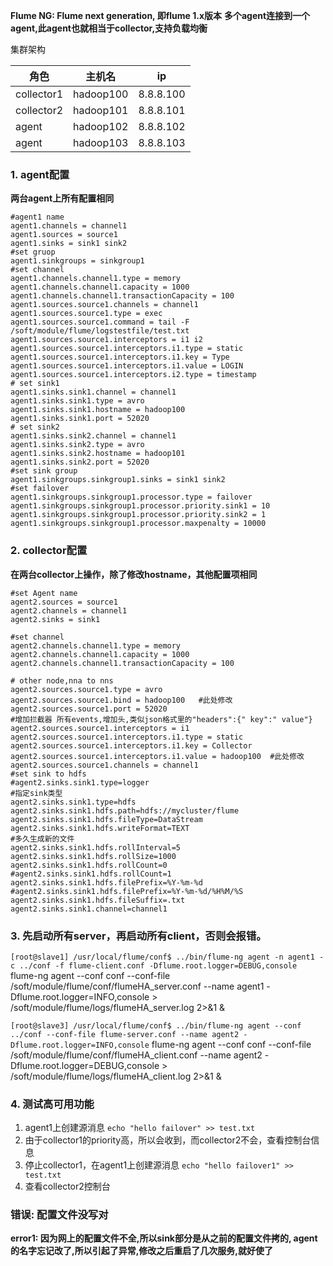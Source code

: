 **Flume NG: Flume next generation, 即flume 1.x版本**
**多个agent连接到一个agent,此agent也就相当于collector,支持负载均衡**

集群架构

| 角色 | 主机名 |ip |
| ---|--- |--- |
| collector1 | hadoop100 | 8.8.8.100 |
| collector2 | hadoop101 | 8.8.8.101 |
| agent | hadoop102 | 8.8.8.102 |
| agent | hadoop103 | 8.8.8.103 |

### 1. agent配置

**两台agent上所有配置相同**
```
#agent1 name
agent1.channels = channel1
agent1.sources = source1
agent1.sinks = sink1 sink2
#set gruop
agent1.sinkgroups = sinkgroup1
#set channel
agent1.channels.channel1.type = memory
agent1.channels.channel1.capacity = 1000
agent1.channels.channel1.transactionCapacity = 100
agent1.sources.source1.channels = channel1
agent1.sources.source1.type = exec
agent1.sources.source1.command = tail -F /soft/module/flume/logstestfile/test.txt
agent1.sources.source1.interceptors = i1 i2
agent1.sources.source1.interceptors.i1.type = static
agent1.sources.source1.interceptors.i1.key = Type
agent1.sources.source1.interceptors.i1.value = LOGIN
agent1.sources.source1.interceptors.i2.type = timestamp
# set sink1
agent1.sinks.sink1.channel = channel1
agent1.sinks.sink1.type = avro
agent1.sinks.sink1.hostname = hadoop100
agent1.sinks.sink1.port = 52020
# set sink2
agent1.sinks.sink2.channel = channel1
agent1.sinks.sink2.type = avro
agent1.sinks.sink2.hostname = hadoop101
agent1.sinks.sink2.port = 52020
#set sink group
agent1.sinkgroups.sinkgroup1.sinks = sink1 sink2
#set failover
agent1.sinkgroups.sinkgroup1.processor.type = failover
agent1.sinkgroups.sinkgroup1.processor.priority.sink1 = 10
agent1.sinkgroups.sinkgroup1.processor.priority.sink2 = 1
agent1.sinkgroups.sinkgroup1.processor.maxpenalty = 10000
```

### 2. collector配置
**在两台collector上操作，除了修改hostname，其他配置项相同**
```
#set Agent name
agent2.sources = source1
agent2.channels = channel1
agent2.sinks = sink1

#set channel
agent2.channels.channel1.type = memory
agent2.channels.channel1.capacity = 1000
agent2.channels.channel1.transactionCapacity = 100

# other node,nna to nns
agent2.sources.source1.type = avro
agent2.sources.source1.bind = hadoop100   #此处修改
agent2.sources.source1.port = 52020
#增加拦截器 所有events,增加头,类似json格式里的"headers":{" key":" value"}
agent2.sources.source1.interceptors = i1
agent2.sources.source1.interceptors.i1.type = static
agent2.sources.source1.interceptors.i1.key = Collector
agent2.sources.source1.interceptors.i1.value = hadoop100  #此处修改
agent2.sources.source1.channels = channel1
#set sink to hdfs
#agent2.sinks.sink1.type=logger
#指定sink类型
agent2.sinks.sink1.type=hdfs
agent2.sinks.sink1.hdfs.path=hdfs://mycluster/flume
agent2.sinks.sink1.hdfs.fileType=DataStream
agent2.sinks.sink1.hdfs.writeFormat=TEXT
#多久生成新的文件
agent2.sinks.sink1.hdfs.rollInterval=5
agent2.sinks.sink1.hdfs.rollSize=1000
agent2.sinks.sink1.hdfs.rollCount=0
#agent2.sinks.sink1.hdfs.rollCount=1
agent2.sinks.sink1.hdfs.filePrefix=%Y-%m-%d
#agent2.sinks.sink1.hdfs.filePrefix=%Y-%m-%d/%H%M/%S
agent2.sinks.sink1.hdfs.fileSuffix=.txt
agent2.sinks.sink1.channel=channel1
```


### 3. 先启动所有server，再启动所有client，否则会报错。
`[root@slave1] /usr/local/flume/conf$ ../bin/flume-ng agent -n agent1 -c ../conf -f flume-client.conf -Dflume.root.logger=DEBUG,console`
flume-ng agent --conf conf --conf-file /soft/module/flume/conf/flumeHA_server.conf --name agent1 -Dflume.root.logger=INFO,console > /soft/module/flume/logs/flumeHA_server.log 2>&1 &

`[root@slave3] /usr/local/flume/conf$ ../bin/flume-ng agent --conf ../conf --conf-file flume-server.conf --name agent2 -Dflume.root.logger=INFO,console`
flume-ng agent --conf conf --conf-file /soft/module/flume/conf/flumeHA_client.conf --name agent2 -Dflume.root.logger=DEBUG,console > /soft/module/flume/logs/flumeHA_client.log 2>&1 &

### 4. 测试高可用功能
1. agent1上创建源消息
`echo "hello failover" >> test.txt`
2. 由于collector1的priority高，所以会收到，而collector2不会，查看控制台信息
3. 停止collector1，在agent1上创建源消息
`echo "hello failover1" >> test.txt `
4. 查看collector2控制台


### 错误: 配置文件没写对
**error1: 因为网上的配置文件不全,所以sink部分是从之前的配置文件拷的, agent的名字忘记改了,所以引起了异常,修改之后重启了几次服务,就好使了**